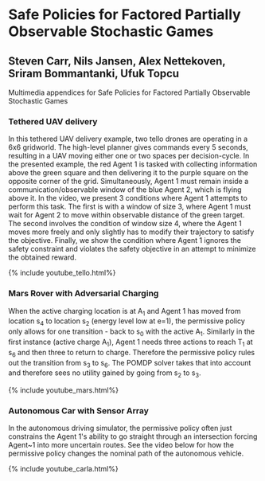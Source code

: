 # Safe Policies for Factored Partially Observable Stochastic Games
## Steven Carr, Nils Jansen, Alex Nettekoven, Sriram Bommantanki, Ufuk Topcu
Multimedia appendices for Safe Policies for Factored Partially Observable Stochastic Games

### Tethered UAV delivery

In this tethered UAV delivery example, two tello drones are operating in a 6x6 gridworld. The high-level planner gives commands every 5 seconds, resulting in a UAV moving either one or two spaces per decision-cycle.
In the presented example, the red Agent 1 is tasked with collecting information above the green square and then delivering it to the purple square on the opposite corner of the grid. Simultaneously, Agent 1 must remain inside a communication/observable window of the blue Agent 2, which is flying above it.
In the video, we present 3 conditions where Agent 1 attempts to perform this task. The first is with a window of size 3, where Agent 1 must wait for Agent 2 to move within observable distance of the green target.  The second involves the condition of window size 4, where the Agent 1 moves more freely and only slightly has to modify their trajectory to satisfy the objective. Finally, we show the condition where Agent 1 ignores the safety constraint and violates the safety objective in an attempt to minimize the obtained reward.

{% include youtube_tello.html%}


### Mars Rover with Adversarial Charging

When the active charging location is at A<sub>1</sub> and Agent 1 has moved from location s<sub>4</sub> to location s<sub>2</sub> (energy level low at e=1), the permissive policy only allows for one transition - back to s<sub>0</sub> with the active A<sub>1</sub>.
Similarly in the first instance (active charge A<sub>1</sub>), Agent 1 needs three actions to reach T<sub>1</sub> at s<sub>6</sub> and then three to return to charge. 
Therefore the permissive policy rules out the transition from s<sub>3</sub> to s<sub>6</sub>. 
The POMDP solver takes that into account and therefore sees no utility gained by going from s<sub>2</sub> to s<sub>3</sub>.

{% include youtube_mars.html%}


### Autonomous Car with Sensor Array

In the autonomous driving simulator, the permissive policy often just constrains the Agent 1's ability to go straight through an intersection forcing Agent~1 into more uncertain routes. See the video below for how the permissive policy changes the nominal path of the autonomous vehicle.

{% include youtube_carla.html%}
